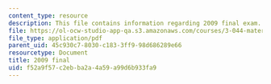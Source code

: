 ```yaml
---
content_type: resource
description: This file contains information regarding 2009 final exam.
file: https://ol-ocw-studio-app-qa.s3.amazonaws.com/courses/3-044-materials-processing-spring-2013/f52a9f57c2ebba2a4a59a99d6b933fa9_MIT3_044S13_2009final.pdf
file_type: application/pdf
parent_uid: 45c930c7-8030-c183-3ff9-98d686289e66
resourcetype: Document
title: 2009 final
uid: f52a9f57-c2eb-ba2a-4a59-a99d6b933fa9
---
```

